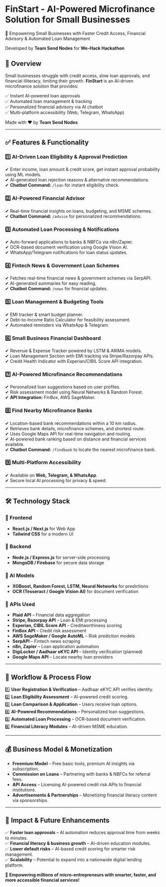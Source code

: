 # FinStart - AI-Powered Microfinance Solution for Small Businesses

🚀 Empowering Small Businesses with Faster Credit Access, Financial Advisory & Automated Loan Management

Developed by **Team Send Nodes** for **We-Hack Hackathon**

## 📌 Overview

Small businesses struggle with credit access, slow loan approvals, and financial illiteracy, limiting their growth. **FinStart** is an AI-driven microfinance solution that provides:

✅ Instant AI-powered loan approvals  
✅ Automated loan management & tracking  
✅ Personalized financial advisory via AI chatbot  
✅ Multi-platform accessibility (Web, Telegram, WhatsApp)  

Made with ❤️ by **Team Send Nodes**

---

## ✅ Features & Functionality

### 1️⃣ AI-Driven Loan Eligibility & Approval Prediction
✔ Enter income, loan amount & credit score, get instant approval probability using ML models.  
✔ AI-generated loan rejection reasons & alternative recommendations.  
✔ **Chatbot Command:** `/loan` for instant eligibility check.  

### 2️⃣ AI-Powered Financial Advisor
✔ Real-time financial insights on loans, budgeting, and MSME schemes.  
✔ **Chatbot Command:** `/advice` for personalized recommendations.  

### 3️⃣ Automated Loan Processing & Notifications
✔ Auto-forward applications to banks & NBFCs via n8n/Zapier.  
✔ OCR-based document verification using Google Vision AI.  
✔ WhatsApp/Telegram notifications for loan status updates.  

### 4️⃣ Fintech News & Government Loan Schemes
✔ Fetches real-time financial news & government schemes via SerpAPI.  
✔ AI-generated summaries for easy reading.  
✔ **Chatbot Command:** `/news` for financial updates.  

### 5️⃣ Loan Management & Budgeting Tools
✔ EMI tracker & smart budget planner.  
✔ Debt-to-Income Ratio Calculator for feasibility assessment.  
✔ Automated reminders via WhatsApp & Telegram.  

### 6️⃣ Small Business Financial Dashboard
✔ Revenue & Expense Tracker powered by LSTM & ARIMA models.  
✔ Loan Management Section with EMI tracking via Stripe/Razorpay APIs.  
✔ Credit Health Indicator with Experian/CIBIL Score API integration.  

### 7️⃣ AI-Powered Microfinance Recommendations
✔ Personalized loan suggestions based on user profiles.  
✔ Risk assessment model using Neural Networks & Random Forest.  
✔ **API Integration:** FinBox, AWS SageMaker.  

### 8️⃣ Find Nearby Microfinance Banks
✔ Location-based bank recommendations within a 10 km radius.  
✔ Retrieves bank details, microfinance schemes, and shortest route.  
✔ Uses Google Maps API for real-time navigation and routing.  
✔ AI-powered bank ranking based on distance and financial services available.  
✔ **Chatbot Command:** `/findbank` to locate the nearest microfinance bank.  

### 9️⃣ Multi-Platform Accessibility
✔ Available on **Web, Telegram, & WhatsApp**.  
✔ Secure local AI processing for privacy & speed.  

---

## 🛠️ Technology Stack

### 📌 Frontend
- **React.js / Next.js** for Web App
- **Tailwind CSS** for a modern UI

### 📌 Backend
- **Node.js / Express.js** for server-side processing
- **MongoDB / Firebase** for secure data storage

### 📌 AI Models
- **XGBoost, Random Forest, LSTM, Neural Networks** for predictions
- **OCR (Tesseract / Google Vision AI)** for document verification

### 📌 APIs Used
- **Plaid API** – Financial data aggregation
- **Stripe, Razorpay API** – Loan & EMI processing
- **Experian, CIBIL Score API** – Creditworthiness scoring
- **FinBox API** – Credit risk assessment
- **AWS SageMaker / Google AutoML** – Risk prediction models
- **SerpAPI** – Fintech news scraping
- **n8n, Zapier** – Loan application automation
- **DigiLocker / Aadhaar eKYC API** – Identity verification (planned)
- **Google Maps API** – Locate nearby loan providers

---

## 🔄 Workflow & Process Flow

1️⃣ **User Registration & Verification** – Aadhaar eKYC API verifies identity.  
2️⃣ **Loan Eligibility Assessment** – AI-powered credit scoring.  
3️⃣ **Loan Comparison & Application** – Users receive loan options.  
4️⃣ **AI-Powered Recommendations** – Personalized loan suggestions.  
5️⃣ **Automated Loan Processing** – OCR-based document verification.  
6️⃣ **Financial Literacy Modules** – AI-driven MSME education.  

---

## 💰 Business Model & Monetization

- **Freemium Model** – Free basic tools, premium AI insights via subscription.  
- **Commission on Loans** – Partnering with banks & NBFCs for referral fees.  
- **API Access** – Licensing AI-powered credit risk APIs to financial institutions.  
- **Advertisements & Partnerships** – Monetizing financial literacy content via sponsorships.  

---

## 🎯 Impact & Future Enhancements

✅ **Faster loan approvals** – AI automation reduces approval time from weeks to minutes.  
✅ **Financial literacy & business growth** – AI-driven education modules.  
✅ **Lower default risks** – AI-based credit scoring for smarter risk management.  
✅ **Scalability** – Potential to expand into a nationwide digital lending platform.  

🚀 **Empowering millions of micro-entrepreneurs with smarter, faster, and more accessible financial services!**
